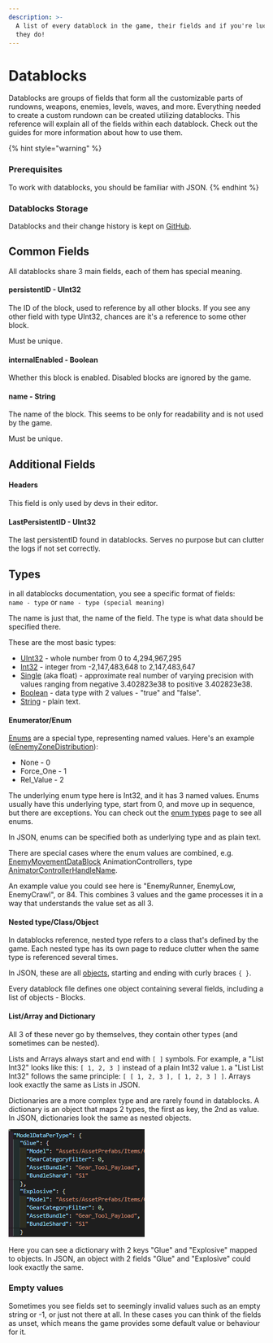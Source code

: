 ```yaml
---
description: >-
  A list of every datablock in the game, their fields and if you're lucky, what
  they do!
---
```


# Datablocks

Datablocks are groups of fields that form all the customizable parts of rundowns, weapons, enemies, levels, waves, and more. Everything needed to create a custom rundown can be created utilizing datablocks. This reference will explain all of the fields within each datablock. Check out the guides for more information about how to use them.

{% hint style="warning" %}
### Prerequisites

To work with datablocks, you should be familiar with JSON.
{% endhint %}

### Datablocks Storage

Datablocks and their change history is kept on [GitHub](https://github.com/UntiIted/OriginalDataBlocks).

## Common Fields

All datablocks share 3 main fields, each of them has special meaning.

#### persistentID - UInt32

The ID of the block, used to reference by all other blocks. If you see any other field with type UInt32, chances are it's a reference to some other block.

Must be unique.

#### internalEnabled - Boolean

Whether this block is enabled. Disabled blocks are ignored by the game.

#### name - String

The name of the block. This seems to be only for readability and is not used by the game.

Must be unique.

## Additional Fields

#### Headers

This field is only used by devs in their editor.

#### LastPersistentID - UInt32

The last persistentID found in datablocks. Serves no purpose but can clutter the logs if not set correctly.

## Types

in all datablocks documentation, you see a specific format of fields:\
`name - type` or `name - type (special meaning)`

The name is just that, the name of the field. The type is what data should be specified there.

These are the most basic types:

* [UInt32](https://docs.microsoft.com/en-us/dotnet/api/system.uint32?view=net-6.0) - whole number from 0 to 4,294,967,295
* [Int32](https://docs.microsoft.com/en-us/dotnet/api/system.int32?view=net-6.0) - integer from -2,147,483,648 to 2,147,483,647
* [Single](https://docs.microsoft.com/en-us/dotnet/api/system.single?view=net-6.0) (aka float) - approximate real number of varying precision with values ranging from negative 3.402823e38 to positive 3.402823e38.&#x20;
* [Boolean](https://docs.microsoft.com/en-us/dotnet/api/system.boolean?view=net-6.0) - data type with 2 values - "true" and "false".
* [String](https://docs.microsoft.com/en-us/dotnet/api/system.string?view=net-6.0) - plain text.

#### Enumerator/Enum

[Enums](https://docs.microsoft.com/en-us/dotnet/api/system.enum?view=net-6.0) are a special type, representing named values. Here's an example ([eEnemyZoneDistribution](../enum-types.md#eenemyzonedistribution)):

* None - 0
* Force\_One - 1
* Rel\_Value - 2

The underlying enum type here is Int32, and it has 3 named values. Enums usually have this underlying type, start from 0, and move up in sequence, but there are exceptions. You can check out the [enum types](../enum-types.md) page to see all enums.

In JSON, enums can be specified both as underlying type and as plain text.&#x20;

There are special cases where the enum values are combined, e.g. [EnemyMovementDataBlock](enemymovement.md) AnimationControllers, type [AnimatorControllerHandleName](../enum-types.md#animatorcontrollerhandlename).

An example value you could see here is "EnemyRunner, EnemyLow, EnemyCrawl", or 84. This combines 3 values and the game processes it in a way that understands the value set as all 3.

#### Nested type/Class/Object

In datablocks reference, nested type refers to a class that's defined by the game. Each nested type has its own page to reduce clutter when the same type is referenced several times.

In JSON, these are all [objects](https://www.w3schools.com/js/js\_json\_objects.asp), starting and ending with curly braces `{ }`.

Every datablock file defines one object containing several fields, including a list of objects - Blocks.

#### List/Array and Dictionary

All 3 of these never go by themselves, they contain other types (and sometimes can be nested).

Lists and Arrays always start and end with `[ ]` symbols. For example, a "List Int32" looks like this: `[ 1, 2, 3 ]` instead of a plain Int32 value `1`. a "List List Int32" follows the same principle: `[ [ 1, 2, 3 ], [ 1, 2, 3 ] ]`. Arrays look exactly the same as Lists in JSON.

Dictionaries are a more complex type and are rarely found in datablocks. A dictionary is an object that maps 2 types, the first as key, the 2nd as value. In JSON, dictionaries look the same as nested objects.

![Example dictionary](<../../.gitbook/assets/image (3).png>)

Here you can see a dictionary with 2 keys "Glue" and "Explosive" mapped to objects. In JSON, an object with 2 fields "Glue" and "Explosive" could look exactly the same.

### Empty values

Sometimes you see fields set to seemingly invalid values such as an empty string or -1, or just not there at all. In these cases you can think of the fields as unset, which means the game provides some default value or behaviour for it.
